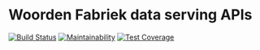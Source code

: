 # Woorden Fabriek data serving APIs
[![Build Status](https://travis-ci.com/Asif2201/WoordenfabriekBackend.svg?token=2Eh9DL44smGsSHR2Mcmn&branch=master)](https://travis-ci.com/Asif2201/WoordenfabriekBackend)
[![Maintainability](https://api.codeclimate.com/v1/badges/cb373e25017f9055d27b/maintainability)](https://codeclimate.com/github/Asif2201/WoordenfabriekBackend/maintainability)
[![Test Coverage](https://api.codeclimate.com/v1/badges/cb373e25017f9055d27b/test_coverage)](https://codeclimate.com/github/Asif2201/WoordenfabriekBackend/test_coverage)
